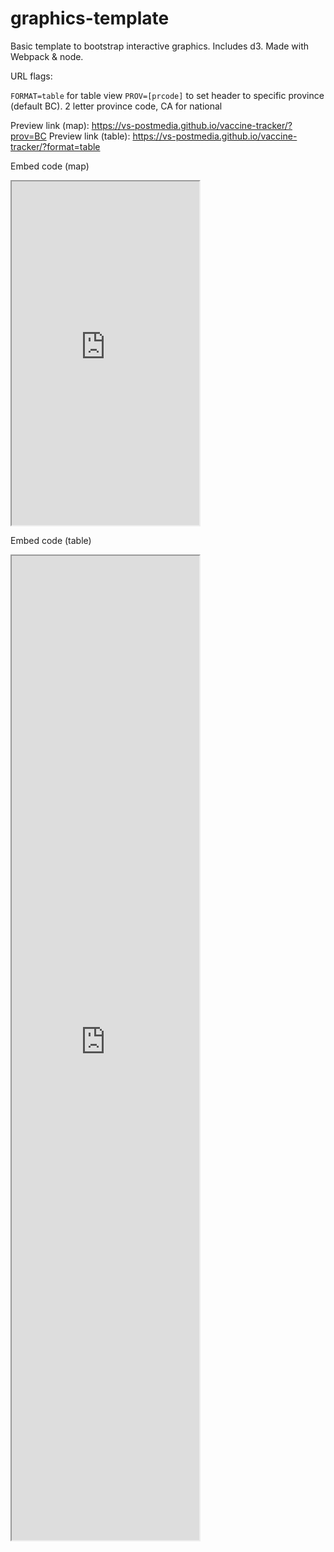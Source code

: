 # graphics-template
Basic template to bootstrap interactive graphics. Includes d3. Made with Webpack & node.


URL flags:

`FORMAT=table` for table view
`PROV=[prcode]` to set header to specific province (default BC). 2 letter province code, CA for national


Preview link (map): https://vs-postmedia.github.io/vaccine-tracker/?prov=BC
Preview link (table): https://vs-postmedia.github.io/vaccine-tracker/?format=table 


Embed code (map)
<iframe src="https://vs-postmedia.github.io/vaccine-tracker/?prov=CA" height="550"></iframe>

Embed code (table)
<iframe src="https://vs-postmedia.github.io/vaccine-tracker/?format=table" height="1575"></iframe>
